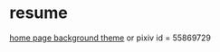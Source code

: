 # resume
[home page background theme](https://i.pximg.net/img-master/img/2016/03/18/05/15/25/55869729_p0_master1200.jpg) or pixiv id = 55869729
